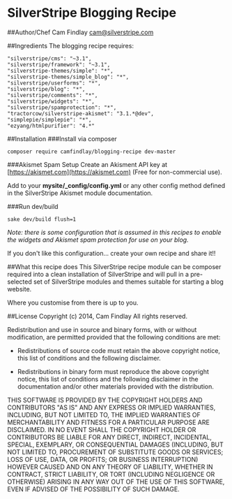# SilverStripe Blogging Recipe
##Author/Chef
Cam Findlay <cam@silverstripe.com>

##Ingredients
The blogging recipe requires:

    "silverstripe/cms": "~3.1",
    "silverstripe/framework": "~3.1",
    "silverstripe-themes/simple": "*",	
    "silverstripe-themes/simple_blog": "*",
    "silverstripe/userforms": "*",
    "silverstripe/blog": "*",
    "silverstripe/comments": "*",
    "silverstripe/widgets": "*",
    "silverstripe/spamprotection": "*",
    "tractorcow/silverstripe-akismet": "3.1.*@dev",
    "simplepie/simplepie": "*",
    "ezyang/htmlpurifier": "4.*"

##Installation
###Install via composer
    
    composer require camfindlay/blogging-recipe dev-master

###Akismet Spam Setup
Create an Akisment API key at [https://akismet.com](https://akismet.com) (Free for non-commercial use).

Add to your **mysite/_config/config.yml** or any other config method defined in the SilverStripe Akismet module documentation.

###Run dev/build
    
    sake dev/build flush=1

_Note: there is some configuration that is assumed in this recipes to enable the widgets and Akismet spam protection for use on your blog._

If you don't like this configuration... create your own recipe and share it!!

##What this recipe does
This SilverStripe recipe module can be composer required into a clean installation of SilverStripe and will pull in a pre-selected set of SilverStripe modules and themes suitable for starting a blog website. 

Where you customise from there is up to you.


##License
Copyright (c) 2014, Cam Findlay
All rights reserved.

Redistribution and use in source and binary forms, with or without
modification, are permitted provided that the following conditions are met:

* Redistributions of source code must retain the above copyright notice, this
  list of conditions and the following disclaimer.

* Redistributions in binary form must reproduce the above copyright notice,
  this list of conditions and the following disclaimer in the documentation
  and/or other materials provided with the distribution.

THIS SOFTWARE IS PROVIDED BY THE COPYRIGHT HOLDERS AND CONTRIBUTORS "AS IS"
AND ANY EXPRESS OR IMPLIED WARRANTIES, INCLUDING, BUT NOT LIMITED TO, THE
IMPLIED WARRANTIES OF MERCHANTABILITY AND FITNESS FOR A PARTICULAR PURPOSE ARE
DISCLAIMED. IN NO EVENT SHALL THE COPYRIGHT HOLDER OR CONTRIBUTORS BE LIABLE
FOR ANY DIRECT, INDIRECT, INCIDENTAL, SPECIAL, EXEMPLARY, OR CONSEQUENTIAL
DAMAGES (INCLUDING, BUT NOT LIMITED TO, PROCUREMENT OF SUBSTITUTE GOODS OR
SERVICES; LOSS OF USE, DATA, OR PROFITS; OR BUSINESS INTERRUPTION) HOWEVER
CAUSED AND ON ANY THEORY OF LIABILITY, WHETHER IN CONTRACT, STRICT LIABILITY,
OR TORT (INCLUDING NEGLIGENCE OR OTHERWISE) ARISING IN ANY WAY OUT OF THE USE
OF THIS SOFTWARE, EVEN IF ADVISED OF THE POSSIBILITY OF SUCH DAMAGE.